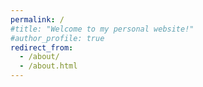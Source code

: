 ```yaml
---
permalink: /
#title: "Welcome to my personal website!"
#author_profile: true
redirect_from: 
  - /about/
  - /about.html
---
```

